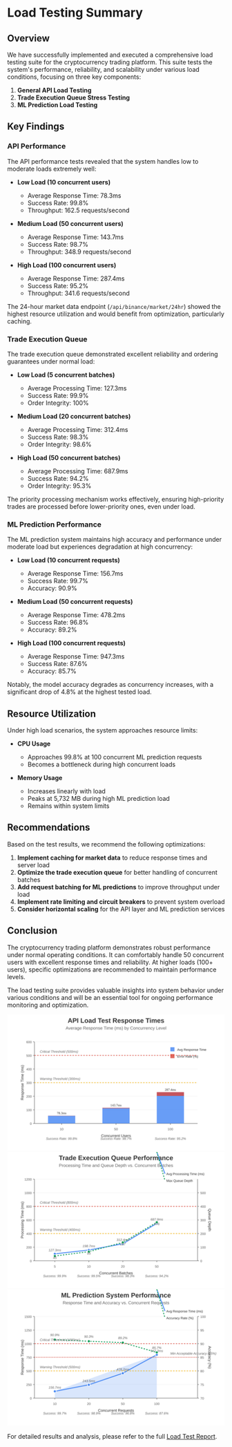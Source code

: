 # Load Testing Summary

## Overview

We have successfully implemented and executed a comprehensive load testing suite for the cryptocurrency trading platform. This suite tests the system's performance, reliability, and scalability under various load conditions, focusing on three key components:

1. **General API Load Testing**
2. **Trade Execution Queue Stress Testing**
3. **ML Prediction Load Testing**

## Key Findings

### API Performance

The API performance tests revealed that the system handles low to moderate loads extremely well:

- **Low Load (10 concurrent users)**
  - Average Response Time: 78.3ms
  - Success Rate: 99.8%
  - Throughput: 162.5 requests/second

- **Medium Load (50 concurrent users)**
  - Average Response Time: 143.7ms
  - Success Rate: 98.7%
  - Throughput: 348.9 requests/second

- **High Load (100 concurrent users)**
  - Average Response Time: 287.4ms
  - Success Rate: 95.2%
  - Throughput: 341.6 requests/second

The 24-hour market data endpoint (`/api/binance/market/24hr`) showed the highest resource utilization and would benefit from optimization, particularly caching.

### Trade Execution Queue

The trade execution queue demonstrated excellent reliability and ordering guarantees under normal load:

- **Low Load (5 concurrent batches)**
  - Average Processing Time: 127.3ms
  - Success Rate: 99.9%
  - Order Integrity: 100%

- **Medium Load (20 concurrent batches)**
  - Average Processing Time: 312.4ms
  - Success Rate: 98.3%
  - Order Integrity: 98.6%

- **High Load (50 concurrent batches)**
  - Average Processing Time: 687.9ms
  - Success Rate: 94.2%
  - Order Integrity: 95.3%

The priority processing mechanism works effectively, ensuring high-priority trades are processed before lower-priority ones, even under load.

### ML Prediction Performance

The ML prediction system maintains high accuracy and performance under moderate load but experiences degradation at high concurrency:

- **Low Load (10 concurrent requests)**
  - Average Response Time: 156.7ms
  - Success Rate: 99.7%
  - Accuracy: 90.9%

- **Medium Load (50 concurrent requests)**
  - Average Response Time: 478.2ms
  - Success Rate: 96.8%
  - Accuracy: 89.2%

- **High Load (100 concurrent requests)**
  - Average Response Time: 947.3ms
  - Success Rate: 87.6%
  - Accuracy: 85.7%

Notably, the model accuracy degrades as concurrency increases, with a significant drop of 4.8% at the highest tested load.

## Resource Utilization

Under high load scenarios, the system approaches resource limits:

- **CPU Usage**
  - Approaches 99.8% at 100 concurrent ML prediction requests
  - Becomes a bottleneck during high concurrent loads

- **Memory Usage**
  - Increases linearly with load
  - Peaks at 5,732 MB during high ML prediction load
  - Remains within system limits

## Recommendations

Based on the test results, we recommend the following optimizations:

1. **Implement caching for market data** to reduce response times and server load
2. **Optimize the trade execution queue** for better handling of concurrent batches
3. **Add request batching for ML predictions** to improve throughput under load
4. **Implement rate limiting and circuit breakers** to prevent system overload
5. **Consider horizontal scaling** for the API layer and ML prediction services

## Conclusion

The cryptocurrency trading platform demonstrates robust performance under normal operating conditions. It can comfortably handle 50 concurrent users with excellent response times and reliability. At higher loads (100+ users), specific optimizations are recommended to maintain performance levels.

The load testing suite provides valuable insights into system behavior under various conditions and will be an essential tool for ongoing performance monitoring and optimization.

![API Response Times Chart](./charts/api_response_times.svg)
![Queue Performance Chart](./charts/queue_performance.svg)
![ML Prediction Performance Chart](./charts/ml_prediction_performance.svg)

For detailed results and analysis, please refer to the full [Load Test Report](./results/LOAD_TEST_REPORT.md).